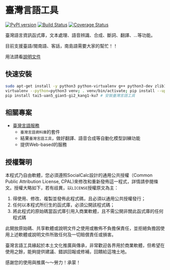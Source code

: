 # 臺灣言語工具

[![PyPI version](https://badge.fury.io/py/tai5-uan5-gian5-gi2-kang1-ku7.svg)](https://badge.fury.io/py/tai5-uan5-gian5-gi2-kang1-ku7)
[![Build Status](https://travis-ci.org/i3thuan5/tai5-uan5_gian5-gi2_kang1-ku7.svg?branch=master)](https://travis-ci.org/i3thuan5/tai5-uan5_gian5-gi2_kang1-ku7)
[![Coverage Status](https://coveralls.io/repos/github/i3thuan5/tai5-uan5_gian5-gi2_kang1-ku7/badge.svg?branch=master)](https://coveralls.io/github/i3thuan5/tai5-uan5_gian5-gi2_kang1-ku7?branch=master)



臺灣語言資訊函式庫，文本處理、語音辨識、合成、斷詞、翻譯、…等功能。

目前支援臺語/閩南語、客話，南島語需要大家的幫忙！！

用法請看[說明文件](http://sih4sing5hong5.github.io/tai5-uan5_gian5-gi2_kang1-ku7)


## 快速安裝
```bash
sudo apt-get install -y python3 python-virtualenv g++ python3-dev zlib1g-dev libbz2-dev liblzma-dev libboost-all-dev # Ubuntu/Mint 安裝指令
virtualenv --python=python3 venv; . venv/bin/activate; pip install --upgrade pip # 設置環境檔
pip install tai5-uan5_gian5-gi2_kang1-ku7 # 安裝臺灣言語工具
```

## 相關專案
* [臺灣言語服務](https://github.com/sih4sing5hong5/tai5-uan5_gian5-gi2_hok8-bu7)
  * `臺灣言語資料庫`的套件
  * 結果`臺灣言語工具`，做好翻譯、語音合成等自動化模型訓練功能
  * 提供Web-based的服務

## 授權聲明
本程式乃自由軟體，您必須遵照SocialCalc設計的通用公共授權（Common Public Attribution License, CPAL)來修改和重新發佈這一程式，詳情請參閱條文。授權大略如下，若有歧異，以`LICENSE`授權原文為主：

1. 得使用、修改、複製並發佈此程式碼，且必須以通用公共授權發行；
2. 任何以本程式所衍生的函式庫，必須公開該程式碼；
3. 將此程式的原始碼當函式庫引用入商業軟體，且不需公開非關此函式庫的任何程式碼

此開放原始碼、共享軟體或說明文件之使用或散佈不負擔保責任，並拒絕負擔因使用上述軟體或說明文件所致任何及一切賠償責任或損害。

臺灣言語工具緣起於本土文化推廣與傳承，非常歡迎各界用於商業軟體，但希望在使用之餘，能夠提供建議、錯誤回報或修補，回饋給這塊土地。

感謝您的使用與推廣～～勞力！承蒙！
